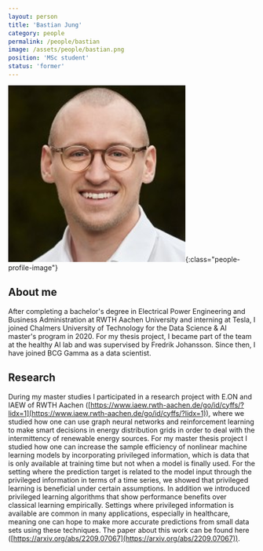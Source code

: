 ```yaml
---
layout: person
title: 'Bastian Jung'
category: people
permalink: /people/bastian
image: /assets/people/bastian.png
position: 'MSc student'
status: 'former'
---
```


![Bastian](/assets/people/bastian.png){:class="people-profile-image"}

## About me

After completing a bachelor's degree in Electrical Power Engineering and Business Administration at RWTH Aachen University and interning at Tesla, I joined Chalmers University of Technology for the Data Science & AI master's program in 2020. For my thesis project, I became part of the team at the healthy AI lab and was supervised by Fredrik Johansson. Since then, I have joined BCG Gamma as a data scientist.

## Research
During my master studies I participated in a research project with E.ON and IAEW of RWTH Aachen ([https://www.iaew.rwth-aachen.de/go/id/cyffs/?lidx=1](https://www.iaew.rwth-aachen.de/go/id/cyffs/?lidx=1)), where we studied how one can use graph neural networks and reinforcement learning to make smart decisions in energy distribution grids in order to deal with the intermittency of renewable energy sources.
For my master thesis project I studied how one can increase the sample efficiency of nonlinear machine learning models by incorporating privileged information, which is data that is only available at training time but not when a model is finally used. For the setting where the prediction target is related to the model input through the privileged information in terms of a time series, we showed that privileged learning is beneficial under certain assumptions. In addition we introduced privileged learning algorithms that show performance benefits over classical learning empirically. Settings where privileged information is available are common in many applications, especially in healthcare, meaning one can hope to make more accurate predictions from small data sets using these techniques. The paper about this work can be found here ([https://arxiv.org/abs/2209.07067](https://arxiv.org/abs/2209.07067)).
